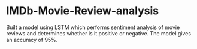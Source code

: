 # IMDb-Movie-Review-analysis
Built a model using LSTM which performs sentiment analysis of movie reviews and determines whether is it positive or negative. The model gives an accuracy of 95%.
